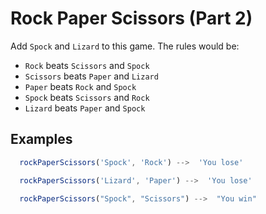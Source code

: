 # Rock Paper Scissors (Part 2)

Add `Spock` and `Lizard` to this game.
The rules would be:

- `Rock` beats `Scissors` and `Spock`
- `Scissors` beats `Paper` and `Lizard`
- `Paper` beats `Rock` and `Spock`
- `Spock` beats `Scissors` and `Rock`
- `Lizard` beats `Paper` and `Spock`

## Examples

```js
  rockPaperScissors('Spock', 'Rock') -->  'You lose'
```

```js
  rockPaperScissors('Lizard', 'Paper') -->  'You lose'
```

```js
  rockPaperScissors("Spock", "Scissors") -->  "You win"
```
